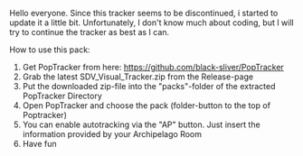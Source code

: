 Hello everyone.
Since this tracker seems to be discontinued, i started to update it a little bit.
Unfortunately, I don't know much about coding, but I will try to continue the tracker as best as I can.

How to use this pack:
1) Get PopTracker from here: https://github.com/black-sliver/PopTracker
2) Grab the latest SDV_Visual_Tracker.zip from the Release-page
3) Put the downloaded zip-file into the "packs"-folder of the extracted PopTracker Directory
4) Open PopTracker and choose the pack (folder-button to the top of Poptracker)
5) You can enable autotracking via the "AP" button. Just insert the information provided by your Archipelago Room
6) Have fun
